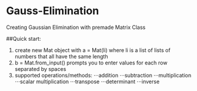 # Gauss-Elimination
Creating Gaussian Elimination with premade Matrix Class

##Quick start:
1. create new Mat object with a = Mat(li) where li is a list of lists of numbers that all have the same length
2. b = Mat.from_input() prompts you to enter values for each row separated by spaces
3. supported operations/methods:
⋅⋅⋅addition
⋅⋅⋅subtraction
⋅⋅⋅multiplication
⋅⋅⋅scalar multiplication
⋅⋅⋅transpose
⋅⋅⋅determinant
⋅⋅⋅inverse
